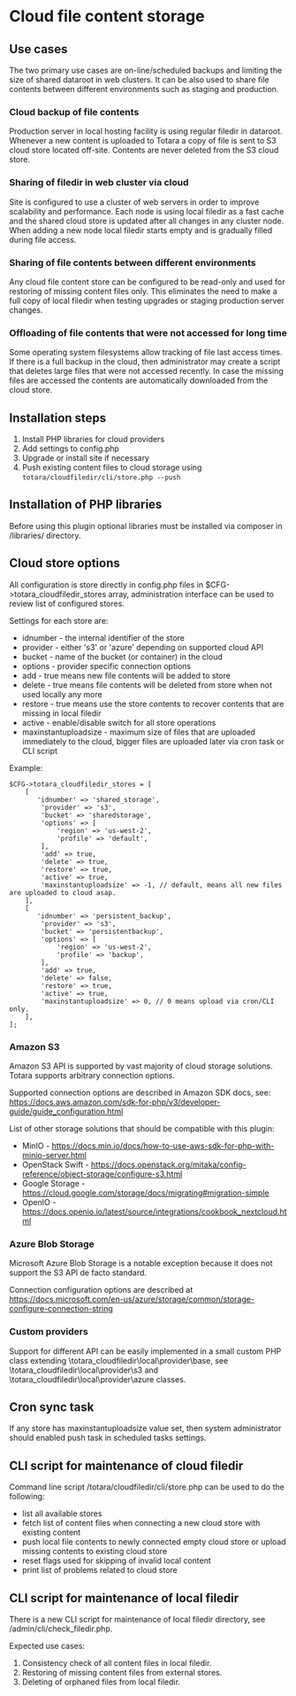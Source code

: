 # Cloud file content storage

## Use cases

The two primary use cases are on-line/scheduled backups and limiting the size of shared dataroot in web clusters.
It can be also used to share file contents between different environments such as staging and production.

### Cloud backup of file contents

Production server in local hosting facility is using regular filedir in dataroot.
Whenever a new content is uploaded to Totara a copy of file is sent to S3 cloud store
located off-site. Contents are never deleted from the S3 cloud store.


### Sharing of filedir in web cluster via cloud

Site is configured to use a cluster of web servers in order to improve scalability
and performance. Each node is using local filedir as a fast cache and the shared
cloud store is updated after all changes in any cluster node. When adding a new node
local filedir starts empty and is gradually filled during file access.


### Sharing of file contents between different environments

Any cloud file content store can be configured to be read-only
and used for restoring of missing content files only. This eliminates the need to
make a full copy of local filedir when testing upgrades or staging production server changes.


### Offloading of file contents that were not accessed for long time

Some operating system filesystems allow tracking of file last access times.
If there is a full backup in the cloud, then administrator may create a script
that deletes large files that were not accessed recently. In case the missing files
are accessed the contents are automatically downloaded from the cloud store.

## Installation steps

1. Install PHP libraries for cloud providers
2. Add settings to config.php
3. Upgrade or install site if necessary
4. Push existing content files to cloud storage using ```totara/cloudfiledir/cli/store.php --push``` 

## Installation of PHP libraries

Before using this plugin optional libraries must be installed via composer in /libraries/ directory.

## Cloud store options

All configuration is store directly in config.php files in $CFG->totara_cloudfiledir_stores array,
administration interface can be used to review list of configured stores.

Settings for each store are:

* idnumber - the internal identifier of the store
* provider - either 's3' or 'azure' depending on supported cloud API
* bucket - name of the bucket (or container) in the cloud
* options - provider specific connection options
* add - true means new file contents will be added to store
* delete - true means file contents will be deleted from store when not used locally any more
* restore - true means use the store contents to recover contents that are missing in local filedir
* active  - enable/disable switch for all store operations
* maxinstantuploadsize - maximum size of files that are uploaded immediately to the cloud, bigger files
  are uploaded later via cron task or CLI script


Example:

```
$CFG->totara_cloudfiledir_stores = [
    [
       'idnumber' => 'shared_storage',
        'provider' => 's3',
        'bucket' => 'sharedstorage',
        'options' => [
            'region' => 'us-west-2',
            'profile' => 'default',
        ],
        'add' => true,
        'delete' => true,
        'restore' => true,
        'active' => true,
        'maxinstantuploadsize' => -1, // default, means all new files are uploaded to cloud asap.
    ],
    [
       'idnumber' => 'persistent_backup',
        'provider' => 's3',
        'bucket' => 'persistentbackup',
        'options' => [
            'region' => 'us-west-2',
            'profile' => 'backup',
        ],
        'add' => true,
        'delete' => false,
        'restore' => true,
        'active' => true,
        'maxinstantuploadsize' => 0, // 0 means upload via cron/CLI only.
    ],
];

```

### Amazon S3

Amazon S3 API is supported by vast majority of cloud storage solutions. Totara supports arbitrary
connection options.

Supported connection options are described in Amazon SDK docs,
see: https://docs.aws.amazon.com/sdk-for-php/v3/developer-guide/guide_configuration.html 

List of other storage solutions that should be compatible with this plugin:

* MinIO - https://docs.min.io/docs/how-to-use-aws-sdk-for-php-with-minio-server.html
* OpenStack Swift - https://docs.openstack.org/mitaka/config-reference/object-storage/configure-s3.html
* Google Storage - https://cloud.google.com/storage/docs/migrating#migration-simple
* OpenIO - https://docs.openio.io/latest/source/integrations/cookbook_nextcloud.html


### Azure Blob Storage

Microsoft Azure Blob Storage is a notable exception because it does not support the S3 API de facto standard.

Connection configuration options are described at
https://docs.microsoft.com/en-us/azure/storage/common/storage-configure-connection-string


### Custom providers

Support for different API can be easily implemented in a small custom PHP class
extending \totara_cloudfiledir\local\provider\base, see
\totara_cloudfiledir\local\provider\s3 and \totara_cloudfiledir\local\provider\azure
classes.


## Cron sync task

If any store has maxinstantuploadsize value set, then system administrator should enabled
push task in scheduled tasks settings. 


## CLI script for maintenance of cloud filedir

Command line script /totara/cloudfiledir/cli/store.php can be used to do the following:

* list all available stores
* fetch list of content files when connecting a new cloud store with existing content
* push local file contents to newly connected empty cloud store or upload missing contents
  to existing cloud store
* reset flags used for skipping of invalid local content
* print list of problems related to cloud store


## CLI script for maintenance of local filedir

There is a new CLI script for maintenance of local filedir directory, see /admin/cli/check_filedir.php.

Expected use cases:

1. Consistency check of all content files in local filedir.
2. Restoring of missing content files from external stores.
3. Deleting of orphaned files from local filedir.

